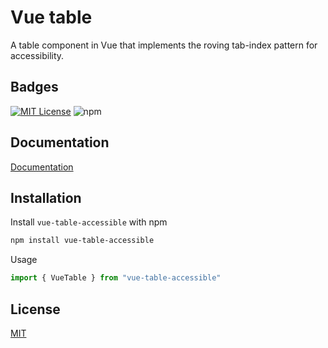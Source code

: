 # Vue table

A table component in Vue that implements the roving tab-index pattern for accessibility. 


## Badges

[![MIT License](https://img.shields.io/badge/License-MIT-green.svg)](https://choosealicense.com/licenses/mit/) ![npm](https://img.shields.io/npm/v/vue-table-accessible)



## Documentation

[Documentation](https://vue-table.darrenxu.com/)

## Installation

Install `vue-table-accessible` with npm

```bash
npm install vue-table-accessible
```

Usage
```ts
import { VueTable } from "vue-table-accessible"
```


## License

[MIT](https://choosealicense.com/licenses/mit/)